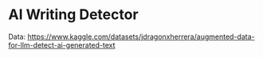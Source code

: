 # AI Writing Detector

Data: https://www.kaggle.com/datasets/jdragonxherrera/augmented-data-for-llm-detect-ai-generated-text
